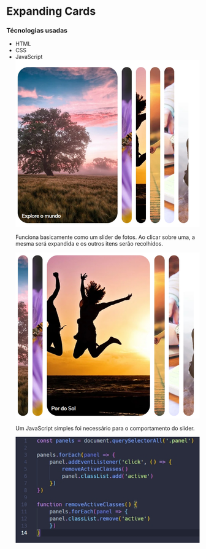 <h1>Expanding Cards</h1>
<h3>Técnologias usadas</h3>
<ul>
<li>HTML</li>
<li>CSS</li>
<li>JavaScript</li>
<img src="./img/01.jpg" width="800px">

<p>
    Funciona basicamente como um slider de fotos. Ao clicar sobre uma, a mesma será expandida e os outros itens serão recolhidos.
</p>

<img src="./img/02.jpg" width="800px">

<p>Um JavaScript simples foi necessário para o comportamento do slider.</p>

<img src="./img/03.jpg">